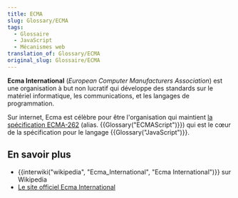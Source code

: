 ```yaml
---
title: ECMA
slug: Glossary/ECMA
tags:
  - Glossaire
  - JavaScript
  - Mécanismes web
translation_of: Glossary/ECMA
original_slug: Glossaire/ECMA
---
```

**Ecma International** (_European Computer Manufacturers Association_) est une organisation à but non lucratif qui développe des standards sur le matériel informatique, les communications, et les langages de programmation.

Sur internet, Ecma est célèbre pour être l'organisation qui maintient [la spécification ECMA-262](http://www.ecma-international.org/publications/standards/Ecma-262.htm) (alias. {{Glossary("ECMAScript")}}) qui est le cœur de la spécification pour le langage {{Glossary("JavaScript")}}.

## En savoir plus

- {{interwiki("wikipedia", "Ecma_International", "Ecma International")}} sur Wikipedia
- [Le site officiel Ecma International](http://www.ecma-international.org/)
